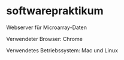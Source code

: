 # softwarepraktikum
Webserver für Microarray-Daten

Verwendeter Browser: Chrome

Verwendetes Betriebssystem: Mac und Linux

